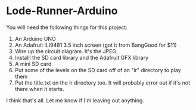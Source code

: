 # Lode-Runner-Arduino

You will need the following things for this project:
1) An Arduino UNO
2) An Adafruit ILI9481 3.5 inch screen (got it from BangGood for $11)
3) Wire up the circuit diagram.  It's the JPEG.
4) Installl the SD card library and the Adafruit GFX library
5) A mini SD card
6) Put some of the levels on the SD card off of an "lr" directory to play them
7) Put the title.txt on the lr directory too.  It will probably error out if it's not there when it starts.

I think that's all.  Let me know if I'm leaving out anything.
